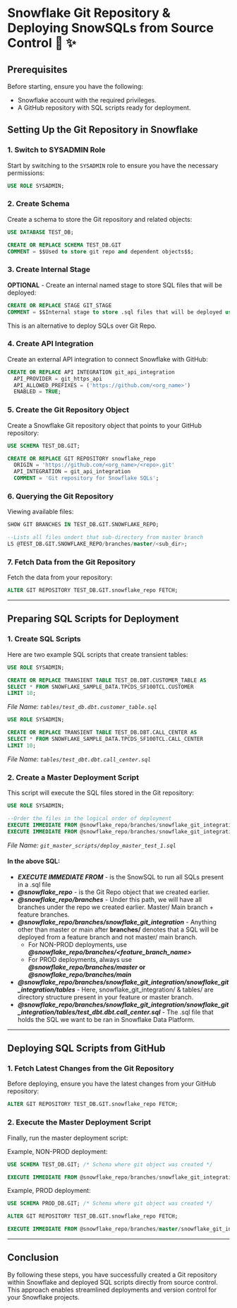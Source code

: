 # Snowflake Git Repository & Deploying SnowSQLs from Source Control 💫 ✨

## Prerequisites

Before starting, ensure you have the following:

- Snowflake account with the required privileges.
- A GitHub repository with SQL scripts ready for deployment.

## Setting Up the Git Repository in Snowflake

### 1. Switch to SYSADMIN Role

Start by switching to the `SYSADMIN` role to ensure you have the necessary permissions:

```sql
USE ROLE SYSADMIN;
```

### 2. Create Schema

Create a schema to store the Git repository and related objects:

```sql
USE DATABASE TEST_DB;

CREATE OR REPLACE SCHEMA TEST_DB.GIT
COMMENT = $$Used to store git repo and dependent objects$$;
```

### 3. Create Internal Stage

**OPTIONAL** - Create an internal named stage to store SQL files that will be deployed:

```sql
CREATE OR REPLACE STAGE GIT_STAGE
COMMENT = $$Internal stage to store .sql files that will be deployed using Snowflake's EXECUTE IMMEDIATE FROM command.$$;
```
This is an alternative to deploy SQLs over Git Repo.

### 4. Create API Integration

Create an external API integration to connect Snowflake with GitHub:

```sql
CREATE OR REPLACE API INTEGRATION git_api_integration
  API_PROVIDER = git_https_api
  API_ALLOWED_PREFIXES = ('https://github.com/<org_name>')
  ENABLED = TRUE;
```

### 5. Create the Git Repository Object

Create a Snowflake Git repository object that points to your GitHub repository:

```sql
USE SCHEMA TEST_DB.GIT;

CREATE OR REPLACE GIT REPOSITORY snowflake_repo
  ORIGIN = 'https://github.com/<org_name>/<repo>.git'
  API_INTEGRATION = git_api_integration
  COMMENT = 'Git repository for Snowflake SQLs';
```

### 6. Querying the Git Repository

Viewing available files:

```sql
SHOW GIT BRANCHES IN TEST_DB.GIT.SNOWFLAKE_REPO;

--Lists all files undert that sub-directory from master branch
LS @TEST_DB.GIT.SNOWFLAKE_REPO/branches/master/<sub_dir>;
```

### 7. Fetch Data from the Git Repository

Fetch the data from your repository:

```sql
ALTER GIT REPOSITORY TEST_DB.GIT.snowflake_repo FETCH;
```

---

## Preparing SQL Scripts for Deployment

### 1. Create SQL Scripts

Here are two example SQL scripts that create transient tables:

```sql
USE ROLE SYSADMIN;

CREATE OR REPLACE TRANSIENT TABLE TEST_DB.DBT.CUSTOMER_TABLE AS
SELECT * FROM SNOWFLAKE_SAMPLE_DATA.TPCDS_SF100TCL.CUSTOMER
LIMIT 10;
```

*File Name: `tables/test_db.dbt.customer_table.sql`*

```sql
USE ROLE SYSADMIN;

CREATE OR REPLACE TRANSIENT TABLE TEST_DB.DBT.CALL_CENTER AS
SELECT * FROM SNOWFLAKE_SAMPLE_DATA.TPCDS_SF100TCL.CALL_CENTER
LIMIT 10;
```

*File Name: `tables/test_dbt.dbt.call_center.sql`*

### 2. Create a Master Deployment Script

This script will execute the SQL files stored in the Git repository:

```sql
USE ROLE SYSADMIN;

--Order the files in the logical order of deployment
EXECUTE IMMEDIATE FROM @snowflake_repo/branches/snowflake_git_integration/snowflake_git_integration/tables/test_db.dbt.customer_table.sql;
EXECUTE IMMEDIATE FROM @snowflake_repo/branches/snowflake_git_integration/snowflake_git_integration/tables/test_dbt.dbt.call_center.sql;
```

*File Name: `git_master_scripts/deploy_master_test_1.sql`*

#### In the above SQL:
- ***EXECUTE IMMEDIATE FROM*** - is the SnowSQL to run all SQLs present in a .sql file
- ***@snowflake_repo*** - is the Git Repo object that we created earlier.
- ***@snowflake_repo/branches*** - Under this path, we will have all branches under the repo we created earlier. Master/ Main branch + feature branches.
- ***@snowflake_repo/branches/snowflake_git_integration*** - Anything other than master or main after **branches/** denotes that a SQL will be deployed from a feature branch and not master/ main branch.
  - For NON-PROD deployments, use ***@snowflake_repo/branches/<feature_branch_name>***
  - For PROD deployments, always use ***@snowflake_repo/branches/master* or *@snowflake_repo/branches/main***     
- ***@snowflake_repo/branches/snowflake_git_integration/snowflake_git_integration/tables*** - Here, snowflake_git_integration/ & tables/ are directory structure present in your feature or master branch.
- ***@snowflake_repo/branches/snowflake_git_integration/snowflake_git_integration/tables/test_dbt.dbt.call_center.sql*** - The .sql file that holds the SQL we want to be ran in Snowflake Data Platform.

---

## Deploying SQL Scripts from GitHub

### 1. Fetch Latest Changes from the Git Repository

Before deploying, ensure you have the latest changes from your GitHub repository:

```sql
ALTER GIT REPOSITORY TEST_DB.GIT.snowflake_repo FETCH;
```

### 2. Execute the Master Deployment Script

Finally, run the master deployment script:

Example, NON-PROD deployment:

```sql
USE SCHEMA TEST_DB.GIT; /* Schema where git object was created */

EXECUTE IMMEDIATE FROM @snowflake_repo/branches/snowflake_git_integration/snowflake_git_integration/git_master_scripts/deploy_master_test_1.sql;
```

Example, PROD deployment:

```sql
USE SCHEMA PROD_DB.GIT; /* Schema where git object was created */

ALTER GIT REPOSITORY TEST_DB.GIT.snowflake_repo FETCH;

EXECUTE IMMEDIATE FROM @snowflake_repo/branches/master/snowflake_git_integration/git_master_scripts/deploy_master_test_1.sql;
```

---

## Conclusion

By following these steps, you have successfully created a Git repository within Snowflake and deployed SQL scripts directly from source control. This approach enables streamlined deployments and version control for your Snowflake projects.
